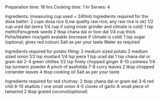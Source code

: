 Preparation time: 16 hrs
Cooking time: 1 hr
Serves: 4

Ingredients: (measuring cup used = 240ml)
Ingredients required for the dosa batter:
2 cups dosa rice (Low quality raw rice; any raw rice is ok)
1/2 cup urad dal (extra 1/4 cup if using mixer grinder and climate is cold)
1 tsp methi/Fenugreek seeds
2 tbsp chana dal or toor dal
1/4 cup thick Poha/beaten rice/gatti avalakki (increase if climate is cold)
1 tsp sugar (optional; gives red colour)
Salt as per your taste
Water as required



Ingredients required for potato filling:
2 medium sized potato
2 medium sized onion
1/2 tsp mustard
1/4 tsp jeera
1 tsp urad dal
1 tsp chana dal or gram dal
2-4 green chillies
1/2 tsp finely chopped ginger
8-10 cashews
1/4 tsp turmeric powder
A pinch of asafotida
7-8 curry leaves
2 tbsp chopped coriander leaves
4 tbsp cooking oil
Salt as per your taste


Ingredients required for red chutney:
2 tbsp chana dal or gram dal
3-6 red chili
8-10 shallots / one small onion
4-5 cloves of garlic
A small piece of tamarind
2 tbsp grated coconut(optional)